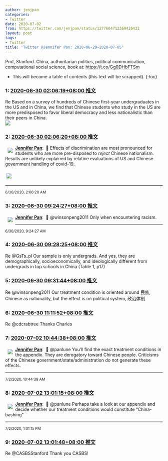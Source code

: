 ```yaml
---
author: jenjpan
categories:
- Twitter
date: 2020-07-02
from: https://twitter.com/jenjpan/status/1277664712369426432
layout: post
tags:
- Twitter
title: 'Twitter @Jennifer Pan: 2020-06-29~2020-07-05'
---
```


Prof, Stanford. China, authoritarian politics, political communication, computational social science, book at: https://t.co/Gg0DHbFTSm 

* This will become a table of contents (this text will be scrapped).
{:toc}

### 1: [2020-06-30 02:06:19+08:00 推文](https://twitter.com/jenjpan/status/1277664712369426432)

Re Based on a survey of hundreds of Chinese first-year undergraduates in the US and in China, we find that Chinese students who study in the US are more predisposed to favor liberal democracy and less nationalistic than their peers in China.<br><img style src="https://pbs.twimg.com/media/EbssYwqUcAAHYYx?format=png&name=orig" referrerpolicy="no-referrer">

### 2: [2020-06-30 02:06:20+08:00 推文](https://twitter.com/jenjpan/status/1277664716656046080)

<a href="https://twitter.com/jenjpan"><img align="left" src="https://pbs.twimg.com/profile_images/743863165654425600/C7w_7r27_normal.jpg" hspace="8" vspace="8" referrerpolicy="no-referrer"><strong>Jennifer Pan</strong></a>:  🔁 Effects of discrimination are most pronounced for students who are more pre-disposed to *reject* Chinese nationalism. Results are unlikely explained by relative evaluations of US and Chinese government handling of covid-19.<br clear="both"><div style="clear: both"></div><a href="https://pbs.twimg.com/media/Ebssn5_U0AAxnlg?format=jpg&name=orig"><img hspace="4" vspace="8" src="https://pbs.twimg.com/media/Ebssn5_U0AAxnlg?format=jpg&name=orig" referrerpolicy="no-referrer"></a><hr><small>6/30/2020, 2:06:20 AM</small>

### 3: [2020-06-30 09:24:27+08:00 推文](https://twitter.com/jenjpan/status/1277774972002332673)

<a href="https://twitter.com/jenjpan"><img align="left" src="https://pbs.twimg.com/profile_images/743863165654425600/C7w_7r27_normal.jpg" hspace="8" vspace="8" referrerpolicy="no-referrer"><strong>Jennifer Pan</strong></a>:  🔁 @winsonpeng2011 Only when encountering racism.<hr><small>6/30/2020, 9:24:27 AM</small>

### 4: [2020-06-30 09:28:25+08:00 推文](https://twitter.com/jenjpan/status/1277775966803120128)

Re @GsTs_pl Our sample is only undergrads. And yes, they are demographically, socioeconomically, and ideologically different from undergrads in top schools in China (Table 1, p17)

### 5: [2020-06-30 09:31:44+08:00 推文](https://twitter.com/jenjpan/status/1277776803050827778)

Re @winsonpeng2011 Our treatment condition is oriented around 民族, Chinese as nationality, but the effect is on political system, 政治体制

### 6: [2020-06-30 11:11:52+08:00 推文](https://twitter.com/jenjpan/status/1277802004220309507)

Re @cdcrabtree Thanks Charles

### 7: [2020-07-02 10:44:38+08:00 推文](https://twitter.com/jenjpan/status/1278519926295154690)

<a href="https://twitter.com/jenjpan"><img align="left" src="https://pbs.twimg.com/profile_images/743863165654425600/C7w_7r27_normal.jpg" hspace="8" vspace="8" referrerpolicy="no-referrer"><strong>Jennifer Pan</strong></a>:  🔁 @panlune You’ll find the exact treatment conditions in the appendix. They are derogatory toward Chinese people. Criticisms of the Chinese government/state/administration do not generate these effects.<hr><small>7/2/2020, 10:44:38 AM</small>

### 8: [2020-07-02 13:01:15+08:00 推文](https://twitter.com/jenjpan/status/1278554306342313989)

<a href="https://twitter.com/jenjpan"><img align="left" src="https://pbs.twimg.com/profile_images/743863165654425600/C7w_7r27_normal.jpg" hspace="8" vspace="8" referrerpolicy="no-referrer"><strong>Jennifer Pan</strong></a>:  🔁 @panlune Perhaps take a look at our appendix and decide whether our treatment conditions would constitute “China-bashing”<hr><small>7/2/2020, 1:01:15 PM</small>

### 9: [2020-07-02 13:01:48+08:00 推文](https://twitter.com/jenjpan/status/1278554442946600960)

Re @CASBSStanford Thank you CASBS!

